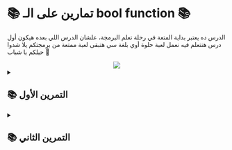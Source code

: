 # 📚 تمارين على الـ bool function 📚

الدرس ده يعتبر بداية المتعة في رحلة تعلم البرمجة، علشان الدرس اللي بعده هيكون أول درس هنتعلم فيه نعمل لعبة حلوة أوي بلغة سي هتبقى لعبة ممتعة من برمجتكم
يلا شدوا حيلكم يا شباب 💪

<div align="center">
    <img src="https://user-images.githubusercontent.com/73097560/115834477-dbab4500-a447-11eb-908a-139a6edaec5c.gif" />
</div>


<details>
    <summary><h2>📚 التمرين الأول</h2></summary>

-  اشرحلي يعني إيه bool؟
- واشرح ازاي ال if بتشتغل مع ال bool
</details open>

<details>
    <summary><h2>📚 التمرين الثاني</h2></summary>

بص يا سيدي بقى .. احنا هنعمل دورة كرة قدم عندنا في المنطقة وبنعمل فرق وهنقابل بعض ونلعب دورة، بس بشرط! ان الفرق اللي هتقابل بعض هيبقى سنها **13 سنة**
طيب بما إنك مبرمج دلوقتي 😎 فعايزين نعمل برنامج والناس هتقدم في البرنامج بتاعك، ولو عمره ١٣ سنة هيقدر يدخل الفريق بتاعك، ولو الشرط مش متحقق هتقوله مينفعش تنضم للفريق علشان سنك كذا.


تمام كده يا بشمهندسين؟ 😉
---

## المطلوب:

- هنعمل متغير `age` بياخد عمر المستخدم بعد ما يطلب منه يكتب عمره

```
How old are you? 
```
- هنعمل فنكشن بقى اسمها `can_join_team` هتاخد باراميتر عمر المستخدم ونوعها **bool**
- الفنكشن دي هترجعلي قيمة bool (يعني `true` أو `false`) هل المستخدم ده يقدر ينضم للفريق بتاعي ونلعب الدورة الرمضانية ولا لأ 😲🤔
- هنستدعي الفنكشن في الكود وهنعمل `if` وهنقوله لو القيمة `true` قوله أهلا بيك انت تقدر تنضم معانا للفريق

```
Welcome, you can join to our team 🏆
```
- ولو الشرط مش متحقق قوله معلش يستا انت مش هتقدر تنضم علشان عمرك كذا 
```c
Sorry, you cannot join to the team because your age is %i
```

---
وبس كده يا بشمهندسين 😉

واللي حابب يخلي المستخدم يكتب اسمه بعد ما ينضم للفريق يعملها ويوريني الكود وهديله نجمة 😉
</details>


